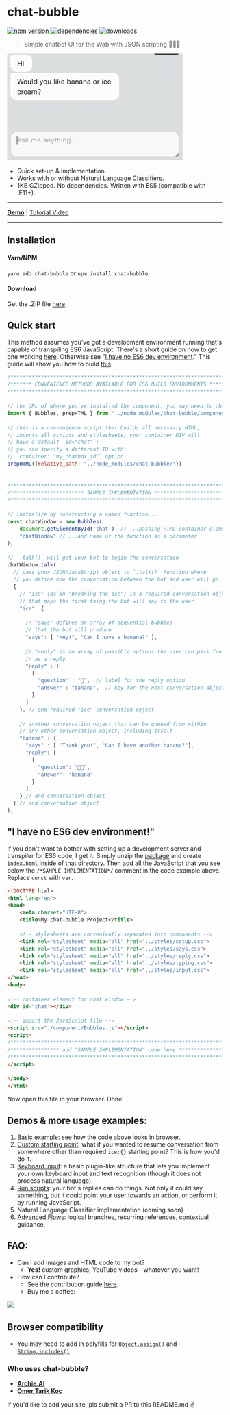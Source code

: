# chat-bubble
[![npm version](https://badge.fury.io/js/chat-bubble.svg)](https://badge.fury.io/js/chat-bubble)
![dependencies](https://david-dm.org/dmitrizzle/chat-bubble.svg)
![downloads](https://img.shields.io/npm/dt/chat-bubble.svg)

> Simple chatbot UI for the Web with JSON scripting 👋🤖🤙

![Screenshot](screenshot.gif?raw=true)

- Quick set-up & implementation.
- Works with or without Natural Language Classifiers.
- 1KB GZipped. No dependencies. Written with ES5 (compatible with IE11+).

***

**[Demo](#demos--more-usage-examples)** | [Tutorial Video](https://www.youtube.com/watch?v=fkJ935a7VSk)

***

## Installation
#### Yarn/NPM
`yarn add chat-bubble` or `npm install chat-bubble`

#### Download
Get the .ZIP file [here](https://github.com/dmitrizzle/chat-bubble/archive/master.zip).

## Quick start
This method assumes you've got a development environment running that's capable of transpiling ES6 JavaScript. There's a short guide on how to get one working [here](ENV.md). Otherwise see "[I have no ES6 dev environment](https://github.com/dmitrizzle/chat-bubble/new/master#i-have-no-es6-dev-environment)." This guide will show you how to build [this](https://dmitrizzle.github.io/chat-bubble/examples/1-basics.html).

```javascript
/************************************************************************/
/******* CONVENIENCE METHODS AVAILABLE FOR ES6 BUILD ENVIRONMENTS *******/
/************************************************************************/

// the URL of where you've installed the component; you may need to change this:
import { Bubbles, prepHTML } from "../node_modules/chat-bubble/component/Bubbles.js"

// this is a convenience script that builds all necessary HTML,
// imports all scripts and stylesheets; your container DIV will
// have a default `id="chat"`;
// you can specify a different ID with:
// `container: "my_chatbox_id"` option
prepHTML({relative_path: "../node_modules/chat-bubble/"})


/************************************************************************/
/************************ SAMPLE IMPLEMENTATION *************************/
/************************************************************************/

// initialize by constructing a named function...
const chatWindow = new Bubbles(
    document.getElementById('chat'), // ...passing HTML container element...
    "chatWindow" // ...and name of the function as a parameter
);

// `.talk()` will get your bot to begin the conversation
chatWindow.talk(
  // pass your JSON/JavaScript object to `.talk()` function where
  // you define how the conversation between the bot and user will go
  {
    // "ice" (as in "breaking the ice") is a required conversation object
    // that maps the first thing the bot will say to the user
    "ice": {

      // "says" defines an array of sequential bubbles
      // that the bot will produce
      "says": [ "Hey!", "Can I have a banana?" ],

      // "reply" is an array of possible options the user can pick from
      // as a reply
      "reply" : [
        {
          "question" : "🍌",  // label for the reply option
          "answer" : "banana",  // key for the next conversation object
        }
      ]
    }, // end required "ice" conversation object

    // another conversation object that can be queued from within
    // any other conversation object, including itself
    "banana" : {
      "says" : [ "Thank you!", "Can I have another banana?"],
      "reply": [
        {
          "question": "🍌🍌",
          "answer": "banana"
        }
      ]
    } // end conversation object
  } // end conversation object
);
```

## "I have no ES6 dev environment!"
If you don't want to bother with setting up a development server and transpiler for ES6 code, I get it. Simply unzip the [package](https://github.com/dmitrizzle/chat-bubble/archive/master.zip) and create `index.html` inside of that directory. Then add all the JavaScript that you see below the `/*SAMPLE IMPLEMENTATION*/` comment in the code example above. Replace `const` with `var`.

```html
<!DOCTYPE html>
<html lang="en">
<head>
	<meta charset="UTF-8">
	<title>My chat-bubble Project</title>

	<!-- stylesheets are conveniently separated into components -->
	<link rel="stylesheet" media="all" href="../styles/setup.css">
	<link rel="stylesheet" media="all" href="../styles/says.css">
	<link rel="stylesheet" media="all" href="../styles/reply.css">
	<link rel="stylesheet" media="all" href="../styles/typing.css">
	<link rel="stylesheet" media="all" href="../styles/input.css">
</head>
<body>

<!-- container element for chat window -->
<div id="chat"></div>

<!-- import the JavaScript file -->
<script src="./component/Bubbles.js"></script>
<script>
/************************************************************************/
/**************** add "SAMPLE IMPLEMENTATION" code here *****************/
/************************************************************************/
</script>

</body>
</html>
```
Now open this file in your browser. Done!

## Demos & more usage examples:
1. [Basic example](https://dmitrizzle.github.io/chat-bubble/examples/1-basics.html): see how the code above looks in browser.
2. [Custom starting point](https://dmitrizzle.github.io/chat-bubble/examples/2-custom-starting-point.html): what if you wanted to resume conversation from somewhere other than required `ice:{}` starting point? This is how you'd do it.
3. [Keyboard input](https://dmitrizzle.github.io/chat-bubble/examples/3-keyboard-input.html): a basic plugin-like structure that lets you implement your own keyboard input and text recognition (though it does not process natural language).
4. [Run scripts](https://dmitrizzle.github.io/chat-bubble/examples/4-run-scripts.html): your bot's replies can do things. Not only it could say something, but it could point your user towards an action, or perform it by running JavaScript.
5. Natural Language Classifier implementation (coming soon)
6. [Advanced Flows](https://dmitrizzle.github.io/chat-bubble/examples/6-advanced-flows.html): logical branches, recurring references, contextual guidance.

## FAQ:
- Can I add images and HTML code to my bot?
  - **Yes!** custom graphics, YouTube videos - whatever you want!
- How can I contribute?
  - See the contribution guide [here](CONTRIBUTING.md).
  - Buy me a coffee:
  
[<img src="https://az743702.vo.msecnd.net/cdn/kofi3.png?v=2" width="150" />](https://ko-fi.com/dmitrizzle)

## Browser compatibility
- You may need to add in polyfills for [`Object.assign()`](https://developer.mozilla.org/en-US/docs/Web/JavaScript/Reference/Global_Objects/Object/assign) and [`String.includes()`](https://developer.mozilla.org/en-US/docs/Web/JavaScript/Reference/Global_Objects/String/includes)

### Who uses chat-bubble?
- **[Archie.AI](https://www.archie.ai)**
- **[Omer Tarik Koc](https://omertarikkoc.com)**

If you'd like to add your site, pls submit a PR to this README.md ✌️
